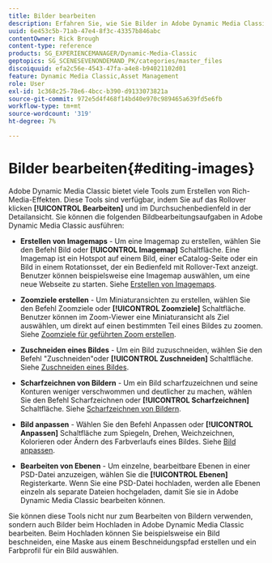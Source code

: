 ```yaml
---
title: Bilder bearbeiten
description: Erfahren Sie, wie Sie Bilder in Adobe Dynamic Media Classic bearbeiten.
uuid: 6e453c5b-71ab-47e4-8f3c-43357b846abc
contentOwner: Rick Brough
content-type: reference
products: SG_EXPERIENCEMANAGER/Dynamic-Media-Classic
geptopics: SG_SCENESEVENONDEMAND_PK/categories/master_files
discoiquuid: efa2c56e-4543-47fa-a4e8-b94021102d01
feature: Dynamic Media Classic,Asset Management
role: User
exl-id: 1c368c25-78e6-4bcc-b390-d9133073821a
source-git-commit: 972e5d4f468f14bd40e970c989465a639fd5e6fb
workflow-type: tm+mt
source-wordcount: '319'
ht-degree: 7%

---
```


# Bilder bearbeiten{#editing-images}

Adobe Dynamic Media Classic bietet viele Tools zum Erstellen von Rich-Media-Effekten. Diese Tools sind verfügbar, indem Sie auf das Rollover klicken **[!UICONTROL Bearbeiten]** und im Durchsuchenbedienfeld in der Detailansicht. Sie können die folgenden Bildbearbeitungsaufgaben in Adobe Dynamic Media Classic ausführen:

* **Erstellen von Imagemaps** - Um eine Imagemap zu erstellen, wählen Sie den Befehl Bild oder **[!UICONTROL Imagemap]** Schaltfläche. Eine Imagemap ist ein Hotspot auf einem Bild, einer eCatalog-Seite oder ein Bild in einem Rotationsset, der ein Bedienfeld mit Rollover-Text anzeigt. Benutzer können beispielsweise eine Imagemap auswählen, um eine neue Webseite zu starten. Siehe [Erstellen von Imagemaps](/help/creating-image-maps.md).

* **Zoomziele erstellen** - Um Miniaturansichten zu erstellen, wählen Sie den Befehl Zoomziele oder **[!UICONTROL Zoomziele]** Schaltfläche. Benutzer können im Zoom-Viewer eine Miniaturansicht als Ziel auswählen, um direkt auf einen bestimmten Teil eines Bildes zu zoomen. Siehe [Zoomziele für geführten Zoom erstellen](/help/creating-zoom-targets-guided-zoom.md).

* **Zuschneiden eines Bildes** - Um ein Bild zuzuschneiden, wählen Sie den Befehl &quot;Zuschneiden&quot;oder **[!UICONTROL Zuschneiden]** Schaltfläche. Siehe [Zuschneiden eines Bildes](/help/cropping-image.md).

* **Scharfzeichnen von Bildern** - Um ein Bild scharfzuzeichnen und seine Konturen weniger verschwommen und deutlicher zu machen, wählen Sie den Befehl Scharfzeichnen oder **[!UICONTROL Scharfzeichnen]** Schaltfläche. Siehe [Scharfzeichnen von Bildern](/help/sharpening-image.md).

* **Bild anpassen** - Wählen Sie den Befehl Anpassen oder **[!UICONTROL Anpassen]** Schaltfläche zum Spiegeln, Drehen, Weichzeichnen, Kolorieren oder Ändern des Farbverlaufs eines Bildes. Siehe [Bild anpassen](/help/adjusting-image.md).

* **Bearbeiten von Ebenen** - Um einzelne, bearbeitbare Ebenen in einer PSD-Datei anzuzeigen, wählen Sie die **[!UICONTROL Ebenen]** Registerkarte. Wenn Sie eine PSD-Datei hochladen, werden alle Ebenen einzeln als separate Dateien hochgeladen, damit Sie sie in Adobe Dynamic Media Classic bearbeiten können.

Sie können diese Tools nicht nur zum Bearbeiten von Bildern verwenden, sondern auch Bilder beim Hochladen in Adobe Dynamic Media Classic bearbeiten. Beim Hochladen können Sie beispielsweise ein Bild beschneiden, eine Maske aus einem Beschneidungspfad erstellen und ein Farbprofil für ein Bild auswählen.
